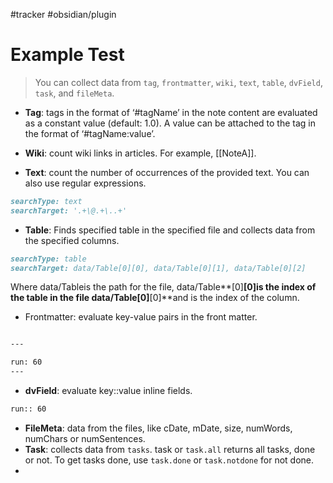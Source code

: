 #tracker #obsidian/plugin 

# Example Test

>You can collect data from `tag`, `frontmatter`, `wiki`, `text`, `table`, `dvField`, `task`, and `fileMeta`.

- **Tag**: tags in the format of ‘#tagName’ in the note content are evaluated as a constant value (default: 1.0). A value can be attached to the tag in the format of ‘#tagName:value’.

- **Wiki**: count wiki links in articles. For example, [[NoteA]].
- **Text**: count the number of occurrences of the provided text. You can also use regular expressions.
```md
searchType: text
searchTarget: '.+\@.+\..+'
```
- **Table**: Finds specified table in the specified file and collects data from the specified columns.
```md
searchType: table
searchTarget: data/Table[0][0], data/Table[0][1], data/Table[0][2] 
```
Where data/Tableis the path for the file, data/Table**[0]**[0]is the index of the table in the file data/Table[0]**[0]**and is the index of the column.

- Frontmatter: evaluate key-value pairs in the front matter.
```md

---

run: 60
--- 
```
- **dvField**: evaluate key::value inline fields.
```md
run:: 60 
```

- **FileMeta**: data from the files, like cDate, mDate, size, numWords, numChars or numSentences.
- **Task**: collects data from `tasks`. task or `task.all` returns all tasks, done or not. To get tasks done, use `task.done` or `task.notdone` for not done.
- 

